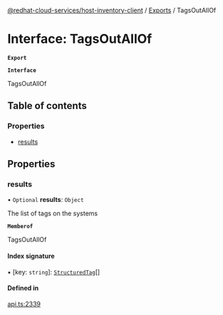 [@redhat-cloud-services/host-inventory-client](../README.md) / [Exports](../modules.md) / TagsOutAllOf

# Interface: TagsOutAllOf

**`Export`**

**`Interface`**

TagsOutAllOf

## Table of contents

### Properties

- [results](TagsOutAllOf.md#results)

## Properties

### results

• `Optional` **results**: `Object`

The list of tags on the systems

**`Memberof`**

TagsOutAllOf

#### Index signature

▪ [key: `string`]: [`StructuredTag`](StructuredTag.md)[]

#### Defined in

[api.ts:2339](https://github.com/RedHatInsights/javascript-clients/blob/master/packages/host-inventory/api.ts#L2339)
